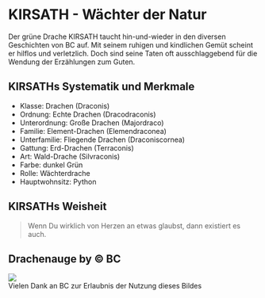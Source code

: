 # KIRSATH - Wächter der Natur
Der grüne Drache KIRSATH taucht hin-und-wieder in den diversen Geschichten von BC auf. Mit seinem ruhigen und kindlichen Gemüt scheint er hilflos und verletzlich. Doch sind seine Taten oft ausschlaggebend für die Wendung der Erzählungen zum Guten.

## KIRSATHs Systematik und Merkmale
* Klasse: Drachen (Draconis)
* Ordnung: Echte Drachen (Dracodraconis)
* Unterordnung: Große Drachen (Majordraco)
* Familie: Element-Drachen (Elemendraconea)
* Unterfamilie:  Fliegende Drachen (Draconiscornea)
* Gattung: Erd-Drachen (Terraconis)
* Art: Wald-Drache (Silvraconis)
* Farbe: dunkel Grün
* Rolle: Wächterdrache
* Hauptwohnsitz: Python

## KIRSATHs Weisheit
> Wenn Du wirklich von Herzen an etwas glaubst, dann existiert es auch.

## Drachenauge by &copy; BC
<img src="image/drachenauge.png"/><br/>
Vielen Dank an BC zur Erlaubnis der Nutzung dieses Bildes

